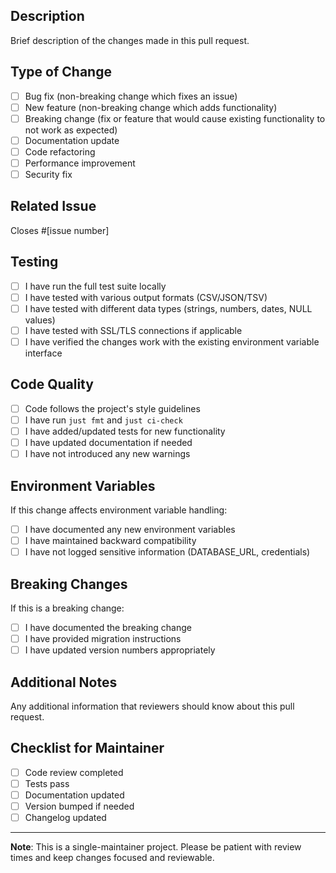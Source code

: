 ## Description

Brief description of the changes made in this pull request.

## Type of Change

- [ ] Bug fix (non-breaking change which fixes an issue)
- [ ] New feature (non-breaking change which adds functionality)
- [ ] Breaking change (fix or feature that would cause existing functionality to not work as
  expected)
- [ ] Documentation update
- [ ] Code refactoring
- [ ] Performance improvement
- [ ] Security fix

## Related Issue

Closes #[issue number]

## Testing

- [ ] I have run the full test suite locally
- [ ] I have tested with various output formats (CSV/JSON/TSV)
- [ ] I have tested with different data types (strings, numbers, dates, NULL values)
- [ ] I have tested with SSL/TLS connections if applicable
- [ ] I have verified the changes work with the existing environment variable interface

## Code Quality

- [ ] Code follows the project's style guidelines
- [ ] I have run `just fmt` and `just ci-check`
- [ ] I have added/updated tests for new functionality
- [ ] I have updated documentation if needed
- [ ] I have not introduced any new warnings

## Environment Variables

If this change affects environment variable handling:

- [ ] I have documented any new environment variables
- [ ] I have maintained backward compatibility
- [ ] I have not logged sensitive information (DATABASE_URL, credentials)

## Breaking Changes

If this is a breaking change:

- [ ] I have documented the breaking change
- [ ] I have provided migration instructions
- [ ] I have updated version numbers appropriately

## Additional Notes

Any additional information that reviewers should know about this pull request.

## Checklist for Maintainer

- [ ] Code review completed
- [ ] Tests pass
- [ ] Documentation updated
- [ ] Version bumped if needed
- [ ] Changelog updated

---

**Note**: This is a single-maintainer project. Please be patient with review times and keep changes
focused and reviewable.

